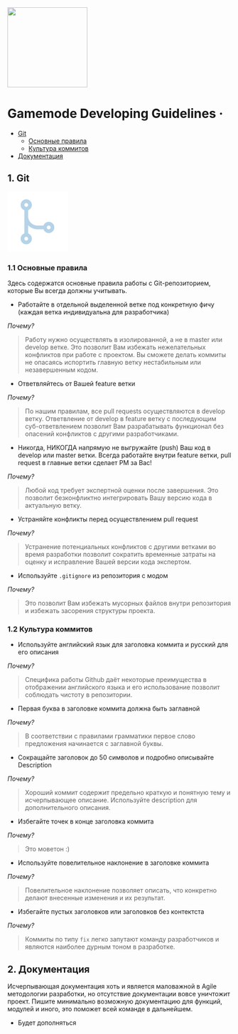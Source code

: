 <img src="https://avatars.githubusercontent.com/u/176747543?s=200&v=4" width="180" height="180">

# Gamemode Developing Guidelines &middot;

- [Git](#git)
  - [Основные правила](#main-git-rules)
  - [Культура коммитов](#commit-git-rules)
- [Документация](#docs)

<a name="git"></a>
## 1. Git

![Git](https://github.com/elsewhencode/project-guidelines/raw/master/images/branching.png)

<a name="main-git-rules"></a>
### 1.1 Основные правила

Здесь содержатся основные правила работы с Git-репозиторием, которые Вы всегда должны учитывать.

- Работайте в отдельной выделенной ветке под конкретную фичу (каждая ветка индивидуальна для разработчика)

_Почему?_
> Работу нужно осуществлять в изолированной, а не в master или develop ветке. Это позволит Вам избежать нежелательных конфликтов при работе с проектом. Вы сможете делать коммиты не опасаясь испортить главную ветку нестабильным или незавершенным кодом.


- Ответвляйтесь от Вашей feature ветки

_Почему?_
> По нашим правилам, все pull requests осуществляются в develop ветку. Ответвление от develop в feature ветку с последующим суб-ответвлением позволит Вам разрабатывать функционал без опасений конфликтов с другими разработчиками.


- Никогда, НИКОГДА напрямую не выгружайте (push) Ваш код в develop или master ветки. Всегда работайте внутри feature ветки, pull request в главные ветки сделает PM за Вас!

_Почему?_
> Любой код требует экспертной оценки после завершения. Это позволит безконфликтно интегрировать Вашу версию кода в актуальную ветку.


- Устраняйте конфликты перед осуществлением pull request

_Почему?_
> Устранение потенциальных конфликтов с другими ветками во время разработки позволит сократить временные затраты на оценку и исправление Вашей версии кода экспертом.


- Используйте `.gitignore` из репозитория с модом

_Почему?_
> Это позволит Вам избежать мусорных файлов внутри репозитория и избежать засорения структуры проекта.

<a name="commit-git-rules"></a>
### 1.2 Культура коммитов

- Используйте английский язык для заголовка коммита и русский для его описания

_Почему?_
> Специфика работы Github даёт некоторые преимущества в отображении английского языка и его использование позволит соблюдать чистоту в репозитории.


- Первая буква в заголовке коммита должна быть заглавной

_Почему?_
> В соответствии с правилами грамматики первое слово предложения начинается с заглавной буквы.


- Сокращайте заголовок до 50 символов и подробно описывайте Description

_Почему?_
> Хороший коммит содержит предельно краткую и понятную тему и исчерпывающее описание. Используйте description для дополнительного описания.


- Избегайте точек в конце заголовка коммита

_Почему?_
> Это моветон :)


- Используйте повелительное наклонение в заголовке коммита

_Почему?_
> Повелительное наклонение позволяет описать, что конкретно делают внесенные изменения и их результат.


- Избегайте пустых заголовков или заголовков без контектста

_Почему?_
> Коммиты по типу `fix` легко запутают команду разработчиков и являются наиболее дурным тоном в разработке.

<a name="docs"></a>
## 2. Документация

Исчерпывающая документация хоть и является маловажной в Agile методологии разработки, но отсутствие документации вовсе уничтожит проект.
Пишите минимально возможную документацию для функций, модулей и иного, это поможет всей команде в дальнейшем.

* Будет дополняться
